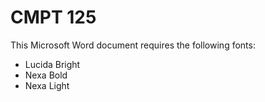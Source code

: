 # CMPT 125

This Microsoft Word document requires the following fonts:

* Lucida Bright
* Nexa Bold
* Nexa Light